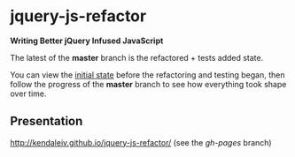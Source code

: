 # jquery-js-refactor

**Writing Better jQuery Infused JavaScript**

The latest of the **master** branch is the refactored + tests added state.

You can view the [initial state](https://github.com/kendaleiv/jquery-js-refactor/tree/c261e39b3291fc7a88c6accd0182a381917e776b) before the refactoring and testing began, then follow the progress of the **master** branch to see how everything took shape over time.

## Presentation
http://kendaleiv.github.io/jquery-js-refactor/ (see the *gh-pages* branch)
